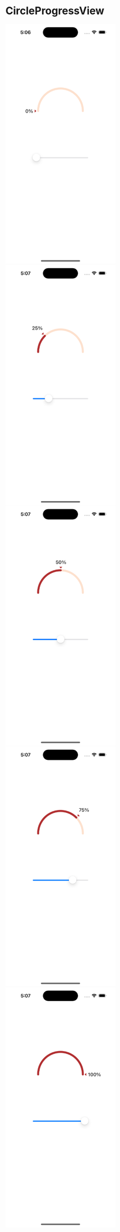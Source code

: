 # CircleProgressView


<img src="images/circle_progress_view_0.png" width="300">
<img src="images/circle_progress_view_25.png" width="300">
<img src="images/circle_progress_view_50.png" width="300">
<img src="images/circle_progress_view_75.png" width="300">
<img src="images/circle_progress_view_100.png" width="300">
